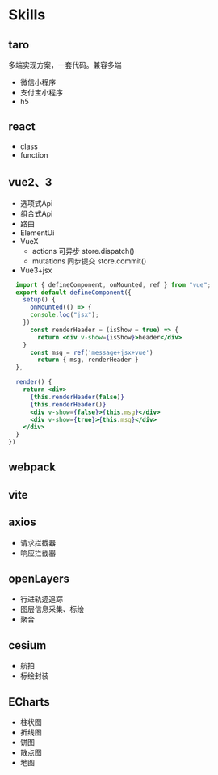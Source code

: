 # Skills
## taro
多端实现方案，一套代码。兼容多端
* 微信小程序
* 支付宝小程序
* h5
## react
* class
* function

## vue2、3
* 选项式Api
* 组合式Api
* 路由
* ElementUi
* VueX
  * actions  可异步 store.dispatch()
  * mutations 同步提交 store.commit()
* Vue3+jsx
~~~jsx
  import { defineComponent, onMounted, ref } from "vue";
  export default defineComponent({
    setup() {
      onMounted(() => {
      console.log("jsx");
    })
      const renderHeader = (isShow = true) => {
        return <div v-show={isShow}>header</div>
    }
      const msg = ref('message+jsx+vue')
        return { msg, renderHeader }
  },

  render() {
    return <div>
      {this.renderHeader(false)}
      {this.renderHeader()}
      <div v-show={false}>{this.msg}</div>
      <div v-show={true}>{this.msg}</div>
    </div>
  }
})
~~~

## webpack

## vite

## axios
* 请求拦截器
* 响应拦截器

## openLayers
* 行进轨迹追踪
* 图层信息采集、标绘
* 聚合

## cesium
* 航拍
* 标绘封装
## ECharts
* 柱状图
* 折线图
* 饼图
* 散点图
* 地图
